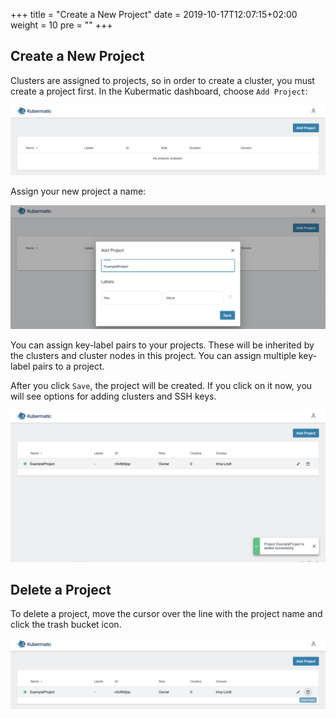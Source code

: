 +++
title = "Create a New Project"
date = 2019-10-17T12:07:15+02:00
weight = 10
pre = "<b></b>"
+++

## Create a New Project

Clusters are assigned to projects, so in order to create a cluster, you must create a project first. In the Kubermatic dashboard, choose `Add Project`:

![Add Project](01-create-project-overview.png)

Assign your new project a name:

![Dialog to assign a project name](01-create-project-name.png)

You can assign key-label pairs to your projects. These will be inherited by the clusters and cluster nodes in this project. You can assign multiple key-label pairs to a project.

After you click `Save`, the project will be created. If you click on it now, you will see options for adding clusters and SSH keys.

![Creating the project](01-create-project-creating.png)

## Delete a Project

To delete a project, move the cursor over the line with the project name and click the trash bucket icon.

![Deleting the project](01-delete-project.png)
